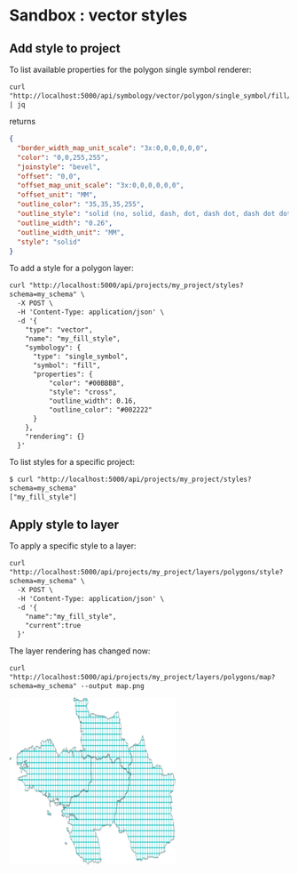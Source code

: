 # Sandbox : vector styles

## Add style to project

To list available properties for the polygon single symbol renderer:

```` shell
curl "http://localhost:5000/api/symbology/vector/polygon/single_symbol/fill/properties" | jq
````

returns

````json
{
  "border_width_map_unit_scale": "3x:0,0,0,0,0,0",
  "color": "0,0,255,255",
  "joinstyle": "bevel",
  "offset": "0,0",
  "offset_map_unit_scale": "3x:0,0,0,0,0,0",
  "offset_unit": "MM",
  "outline_color": "35,35,35,255",
  "outline_style": "solid (no, solid, dash, dot, dash dot, dash dot dot)",
  "outline_width": "0.26",
  "outline_width_unit": "MM",
  "style": "solid"
}
````

To add a style for a polygon layer:

```` shell
curl "http://localhost:5000/api/projects/my_project/styles?schema=my_schema" \
  -X POST \
  -H 'Content-Type: application/json' \
  -d '{
    "type": "vector",
    "name": "my_fill_style",
    "symbology": {
      "type": "single_symbol",
      "symbol": "fill",
      "properties": {
          "color": "#00BBBB",
          "style": "cross",
          "outline_width": 0.16,
          "outline_color": "#002222"
      }
    },
    "rendering": {}
  }'
````

To list styles for a specific project:

```` shell
$ curl "http://localhost:5000/api/projects/my_project/styles?schema=my_schema"
["my_fill_style"]
````

## Apply style to layer

To apply a specific style to a layer:

```` shell
curl "http://localhost:5000/api/projects/my_project/layers/polygons/style?schema=my_schema" \
  -X POST \
  -H 'Content-Type: application/json' \
  -d '{
    "name":"my_fill_style",
    "current":true
  }'
````

The layer rendering has changed now:

```` shell
curl "http://localhost:5000/api/projects/my_project/layers/polygons/map?schema=my_schema" --output map.png
````

<img src="../../images/map_style.png" width="300">
